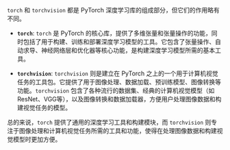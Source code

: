 `torch` 和 `torchvision` 都是 PyTorch 深度学习库的组成部分，但它们的作用略有不同。

- **`torch`**: `torch` 是 PyTorch 的核心库，提供了多维张量和张量操作的功能，同时包括了用于构建、训练和部署深度学习模型的工具。它包含了张量操作、自动求导、神经网络层和优化器等核心功能，是构建深度学习模型所需的基本工具。
    
- **`torchvision`**: `torchvision` 则是建立在 PyTorch 之上的一个用于计算机视觉任务的工具包。它提供了用于图像处理、数据加载、预训练模型、图像转换等功能。`torchvision` 包含了各种流行的数据集、经典的计算机视觉模型（如ResNet、VGG等），以及图像转换和数据加载器，方便用户处理图像数据和构建视觉任务的模型。
    

总的来说，`torch` 提供了通用的深度学习工具和构建模块，而 `torchvision` 则专注于图像处理和计算机视觉任务所需的工具和功能，使得在处理图像数据和构建视觉模型时更加方便。



